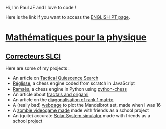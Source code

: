 Hi, I'm Paul JF and I love to code !

Here is the link if you want to access the [ENGLISH PT page](./pt-english/index.md).

# [Mathématiques pour la physique](./physique.pdf)
## [Correcteurs SLCI](./SLCI/SLCI.md)

Here are some of my projects :

- An article on [Tactical Quiescence Search](./article/TQS.md)
- [Réglisse](https://github.com/PaulJeFi/reglisse-chess), a chess engine coded from scratch in JavaScript
- [Ramsès](https://github.com/PaulJeFi/ramses-chess), a chess engine in Python using [python-chess](http://python-chess.readthedocs.io/en/latest/)
- An article about [fractals and origami](./pli_fractales/readme.md)
- An article on the [diagonalisation of rank 1 matrix](./diag.pdf).
- A (really bad) [webpage](./mandelbrot/index.html) to plot the Mandelbrot set, made when I was 16
- A [zombie videogame made](https://github.com/PaulJeFi/premier_jeu_nsi) made with friends as a school project
- An (quite) accurate [Solar System simulator](https://github.com/PaulJeFi/solar-system) made with friends as a school project